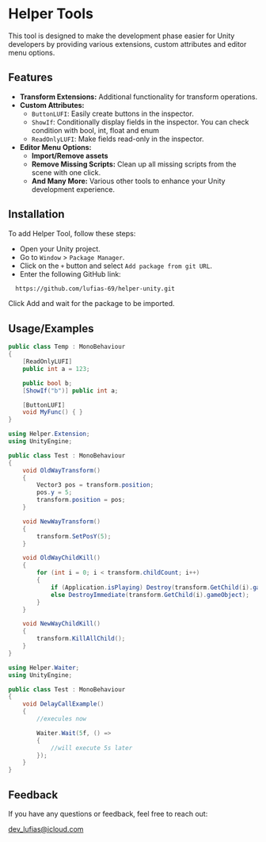 
# Helper Tools

This tool is designed to make the development phase easier for Unity developers by providing various extensions, custom attributes and editor menu options.
## Features

- **Transform Extensions:** Additional functionality for transform operations.
- **Custom Attributes:**
    - `ButtonLUFI`: Easily create buttons in the inspector.
    - `ShowIf`: Conditionally display fields in the inspector. You can check condition with bool, int, float and enum
    - `ReadOnlyLUFI`: Make fields read-only in the inspector.
- **Editor Menu Options:**
    - **Import/Remove assets**
    - **Remove Missing Scripts:** Clean up all missing scripts from the scene with one click.
    - **And Many More:** Various other tools to enhance your Unity development experience.
## Installation

To add Helper Tool, follow these steps:
* Open your Unity project.
* Go to `Window` > `Package Manager`.
* Click on the `+` button and select `Add package from git URL`.
* Enter the following GitHub link:
```bash
  https://github.com/lufias-69/helper-unity.git
```
Click Add and wait for the package to be imported.
## Usage/Examples


```csharp
public class Temp : MonoBehaviour
{
    [ReadOnlyLUFI]
    public int a = 123;

    public bool b;
    [ShowIf("b")] public int a;

    [ButtonLUFI]
    void MyFunc() { }
}
```

```csharp
using Helper.Extension;
using UnityEngine;

public class Test : MonoBehaviour
{
    void OldWayTransform()
    {
        Vector3 pos = transform.position;
        pos.y = 5;
        transform.position = pos;
    }

    void NewWayTransform()
    {
        transform.SetPosY(5);
    }

    void OldWayChildKill()
    {
        for (int i = 0; i < transform.childCount; i++)
        {
            if (Application.isPlaying) Destroy(transform.GetChild(i).gameObject);
            else DestroyImmediate(transform.GetChild(i).gameObject);
        }
    }

    void NewWayChildKill()
    {
        transform.KillAllChild();
    }
}
```

```csharp
using Helper.Waiter;
using UnityEngine;

public class Test : MonoBehaviour
{
    void DelayCallExample()
    {
        //execules now

        Waiter.Wait(5f, () =>
        {
            //will execute 5s later
        });
    }
}
```



## Feedback

If you have any questions or feedback, feel free to reach out:

dev_lufias@icloud.com 


